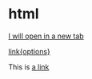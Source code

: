 # html

<a href="example.com" target="_blank">I will open in a new tab</a>

[link{options}](http://kramdown.gettalong.org/syntax.html) 

<p>This is <a href="http://example.com" target="_blank">a link</a>
